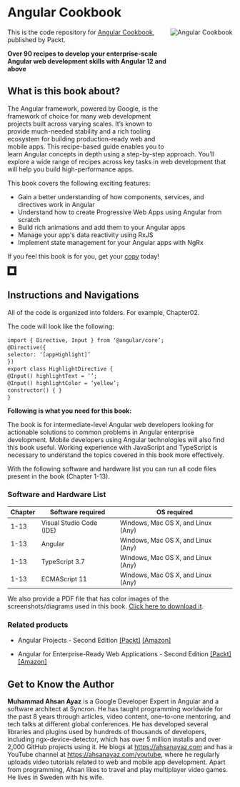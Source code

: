 # Angular Cookbook

<a href="https://www.packtpub.com/product/angular-cookbook/9781838989439?utm_source=github&utm_medium=repository&utm_campaign=9781838989439"><img src="https://www.packtpub.com/media/catalog/product/cache/5d165500a520a389deb95b325792ea25/9/7/9781838989439-original_146.jpeg" alt="Angular Cookbook" height="256px" align="right"></a>

This is the code repository for [Angular Cookbook](https://www.packtpub.com/product/angular-cookbook/9781838989439?utm_source=github&utm_medium=repository&utm_campaign=9781838989439), published by Packt.

**Over 90 recipes to develop your enterprise-scale Angular web development skills with Angular 12 and above**

## What is this book about?

The Angular framework, powered by Google, is the framework of choice for many web development projects built across varying scales. It’s known to provide much-needed stability and a rich tooling ecosystem for building production-ready web and mobile apps. This recipe-based guide enables you to learn Angular concepts in depth using a step-by-step approach. You’ll explore a wide range of recipes across key tasks in web development that will help you build high-performance apps.

This book covers the following exciting features: 
* Gain a better understanding of how components, services, and directives work in Angular
* Understand how to create Progressive Web Apps using Angular from scratch
* Build rich animations and add them to your Angular apps
* Manage your app's data reactivity using RxJS
* Implement state management for your Angular apps with NgRx

If you feel this book is for you, get your [copy](https://www.amazon.com/dp/1838989439) today!

<a href="https://www.packtpub.com/?utm_source=github&utm_medium=banner&utm_campaign=GitHubBanner"><img src="https://raw.githubusercontent.com/PacktPublishing/GitHub/master/GitHub.png" 
alt="https://www.packtpub.com/" border="5" /></a>


## Instructions and Navigations
All of the code is organized into folders. For example, Chapter02.

The code will look like the following:
```
import { Directive, Input } from ‘@angular/core’;
@Directive({
selector: ‘[appHighlight]’
})
export class HighlightDirective {
@Input() highlightText = ‘’;
@Input() highlightColor = ‘yellow’;
constructor() { }
}
```

**Following is what you need for this book:**

The book is for intermediate-level Angular web developers looking for actionable solutions to common problems in Angular enterprise development. Mobile developers using Angular technologies will also find this book useful. Working experience with JavaScript and TypeScript is necessary to understand the topics covered in this book more effectively.

With the following software and hardware list you can run all code files present in the book (Chapter 1-13).

### Software and Hardware List

| Chapter  | Software required                   | OS required                        |
| -------- | ------------------------------------| -----------------------------------|
| 1-13     | Visual Studio Code (IDE)            | Windows, Mac OS X, and Linux (Any) |
| 1-13     | Angular                             | Windows, Mac OS X, and Linux (Any) |
| 1-13     | TypeScript 3.7                      | Windows, Mac OS X, and Linux (Any) |
| 1-13     | ECMAScript 11                       | Windows, Mac OS X, and Linux (Any) |



We also provide a PDF file that has color images of the screenshots/diagrams used in this book. [Click here to download it](https://static.packt-cdn.com/downloads/9781838989439_ColorImages.pdf).


### Related products <Other books you may enjoy>
* Angular Projects - Second Edition [[Packt]](https://www.packtpub.com/product/angular-projects-second-edition/9781800205260?utm_source=github&utm_medium=repository&utm_campaign=9781800205260) [[Amazon]](https://www.amazon.com/dp/1800205260)

* Angular for Enterprise-Ready Web Applications - Second Edition [[Packt]](https://www.packtpub.com/product/angular-for-enterprise-ready-web-applications-second-edition/9781838648800?utm_source=github&utm_medium=repository&utm_campaign=9781838648800) [[Amazon]](https://www.amazon.com/dp/1838648801)

## Get to Know the Author
**Muhammad Ahsan Ayaz**
is a Google Developer Expert in Angular and a software architect at Syncron. He has taught programming worldwide for the past 8 years through articles, video content, one-to-one mentoring, and tech talks at different global conferences. He has developed several libraries and plugins used by hundreds of thousands of developers, including ngx-device-detector, which has over 5 million installs and over 2,000 GitHub projects using it. He blogs at https://ahsanayaz.com and has a YouTube channel at https://ahsanayaz.com/youtube, where he regularly uploads video tutorials related to web and mobile app development. Apart from programming, Ahsan likes to travel and play multiplayer video games. He lives in Sweden with his wife.





